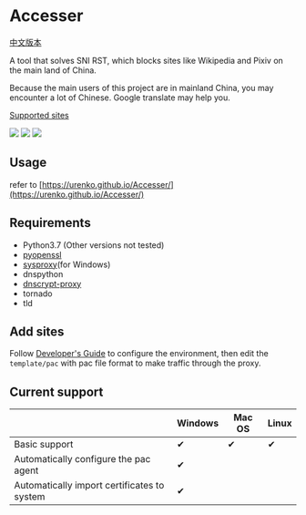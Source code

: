 # Accesser
[中文版本](README.md)

A tool that solves SNI RST, which blocks sites like Wikipedia and Pixiv on the main land of China.

Because the main users of this project are in mainland China, you may encounter a lot of Chinese. Google translate may help you.

[Supported sites](https://github.com/URenko/Accesser/wiki/目前支持的站点)

[![](https://img.shields.io/github/release/URenko/Accesser.svg)](https://github.com/URenko/Accesser/releases/latest)
[![](https://img.shields.io/github/downloads/URenko/Accesser/total.svg)](https://github.com/URenko/Accesser/releases/latest)
[![](https://img.shields.io/github/license/URenko/Accesser.svg)](https://github.com/URenko/Accesser/blob/master/LICENSE)

## Usage
refer to [https://urenko.github.io/Accesser/](https://urenko.github.io/Accesser/)

## Requirements
- Python3.7 (Other versions not tested)
- [pyopenssl](https://pyopenssl.org/)
- [sysproxy](https://github.com/Noisyfox/sysproxy)(for Windows)
- dnspython
- [dnscrypt-proxy](https://github.com/jedisct1/dnscrypt-proxy)
- tornado
- tld

## Add sites
Follow [Developer's Guide](https://github.com/URenko/Accesser/wiki/开发者指南) to configure the environment, then edit the `template/pac` with pac file format to make traffic through the proxy.

## Current support
|                                            |Windows|Mac OS|Linux|
|--------------------------------------------|-------|------|-----|
|Basic support                               |  ✔  |  ✔  | ✔ |
|Automatically configure the pac agent       |  ✔  |      |     |
|Automatically import certificates to system |  ✔  |      |     |
